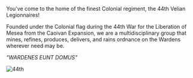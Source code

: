 You've come to the home of the finest Colonial regiment, the 44th Velian Legionnaires!

Founded under the Colonial flag during the 44th War for the Liberation of Mesea from the Caoivan Expansion, we are a multidisciplinary group that mines, refines, produces, delivers, and rains ordnance on the Wardens wherever need may be.

_"WARDENES EUNT DOMUS"_

![44th](/assets/images/44th.png)
